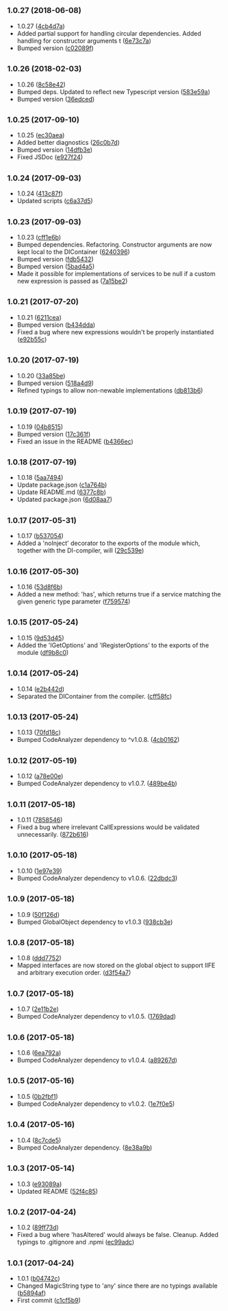 ## <small>1.0.27 (2018-06-08)</small>

* 1.0.27 ([4cb4d7a](https://github.com/wessberg/di/commit/4cb4d7a))
* Added partial support for handling circular dependencies. Added handling for constructor arguments t ([6e73c7a](https://github.com/wessberg/di/commit/6e73c7a))
* Bumped version ([c02089f](https://github.com/wessberg/di/commit/c02089f))



## <small>1.0.26 (2018-02-03)</small>

* 1.0.26 ([8c58e42](https://github.com/wessberg/di/commit/8c58e42))
* Bumped deps. Updated to reflect new Typescript version ([583e59a](https://github.com/wessberg/di/commit/583e59a))
* Bumped version ([36edced](https://github.com/wessberg/di/commit/36edced))



## <small>1.0.25 (2017-09-10)</small>

* 1.0.25 ([ec30aea](https://github.com/wessberg/di/commit/ec30aea))
* Added better diagnostics ([26c0b7d](https://github.com/wessberg/di/commit/26c0b7d))
* Bumped version ([14dfb3e](https://github.com/wessberg/di/commit/14dfb3e))
* Fixed JSDoc ([e927f24](https://github.com/wessberg/di/commit/e927f24))



## <small>1.0.24 (2017-09-03)</small>

* 1.0.24 ([413c87f](https://github.com/wessberg/di/commit/413c87f))
* Updated scripts ([c6a37d5](https://github.com/wessberg/di/commit/c6a37d5))



## <small>1.0.23 (2017-09-03)</small>

* 1.0.23 ([cff1e6b](https://github.com/wessberg/di/commit/cff1e6b))
* Bumped dependencies. Refactoring. Constructor arguments are now kept local to the DIContainer ([6240396](https://github.com/wessberg/di/commit/6240396))
* Bumped version ([fdb5432](https://github.com/wessberg/di/commit/fdb5432))
* Bumped version ([5bad4a5](https://github.com/wessberg/di/commit/5bad4a5))
* Made it possible for implementations of services to be null if a custom new expression is passed as  ([7a15be2](https://github.com/wessberg/di/commit/7a15be2))



## <small>1.0.21 (2017-07-20)</small>

* 1.0.21 ([6211cea](https://github.com/wessberg/di/commit/6211cea))
* Bumped version ([b434dda](https://github.com/wessberg/di/commit/b434dda))
* Fixed a bug where new expressions wouldn't be properly instantiated ([e92b55c](https://github.com/wessberg/di/commit/e92b55c))



## <small>1.0.20 (2017-07-19)</small>

* 1.0.20 ([33a85be](https://github.com/wessberg/di/commit/33a85be))
* Bumped version ([518a4d9](https://github.com/wessberg/di/commit/518a4d9))
* Refined typings to allow non-newable implementations ([db813b6](https://github.com/wessberg/di/commit/db813b6))



## <small>1.0.19 (2017-07-19)</small>

* 1.0.19 ([04b8515](https://github.com/wessberg/di/commit/04b8515))
* Bumped version ([17c361f](https://github.com/wessberg/di/commit/17c361f))
* Fixed an issue in the README ([b4366ec](https://github.com/wessberg/di/commit/b4366ec))



## <small>1.0.18 (2017-07-19)</small>

* 1.0.18 ([5aa7494](https://github.com/wessberg/di/commit/5aa7494))
* Update package.json ([c1a764b](https://github.com/wessberg/di/commit/c1a764b))
* Update README.md ([6377c8b](https://github.com/wessberg/di/commit/6377c8b))
* Updated package.json ([6d08aa7](https://github.com/wessberg/di/commit/6d08aa7))



## <small>1.0.17 (2017-05-31)</small>

* 1.0.17 ([b537054](https://github.com/wessberg/di/commit/b537054))
* Added a 'noInject' decorator to the exports of the module which, together with the DI-compiler, will ([29c539e](https://github.com/wessberg/di/commit/29c539e))



## <small>1.0.16 (2017-05-30)</small>

* 1.0.16 ([53d8f6b](https://github.com/wessberg/di/commit/53d8f6b))
* Added a new method: 'has', which returns true if a service matching the given generic type parameter ([f759574](https://github.com/wessberg/di/commit/f759574))



## <small>1.0.15 (2017-05-24)</small>

* 1.0.15 ([9d53d45](https://github.com/wessberg/di/commit/9d53d45))
* Added the 'IGetOptions' and 'IRegisterOptions' to the exports of the module ([df9b8c0](https://github.com/wessberg/di/commit/df9b8c0))



## <small>1.0.14 (2017-05-24)</small>

* 1.0.14 ([e2b442d](https://github.com/wessberg/di/commit/e2b442d))
* Separated the DIContainer from the compiler. ([cff58fc](https://github.com/wessberg/di/commit/cff58fc))



## <small>1.0.13 (2017-05-24)</small>

* 1.0.13 ([70fd18c](https://github.com/wessberg/di/commit/70fd18c))
* Bumped CodeAnalyzer dependency to ^v1.0.8. ([4cb0162](https://github.com/wessberg/di/commit/4cb0162))



## <small>1.0.12 (2017-05-19)</small>

* 1.0.12 ([a78e00e](https://github.com/wessberg/di/commit/a78e00e))
* Bumped CodeAnalyzer dependency to v1.0.7. ([489be4b](https://github.com/wessberg/di/commit/489be4b))



## <small>1.0.11 (2017-05-18)</small>

* 1.0.11 ([7858546](https://github.com/wessberg/di/commit/7858546))
* Fixed a bug where irrelevant CallExpressions would be validated unnecessarily. ([872b616](https://github.com/wessberg/di/commit/872b616))



## <small>1.0.10 (2017-05-18)</small>

* 1.0.10 ([1e97e39](https://github.com/wessberg/di/commit/1e97e39))
* Bumped CodeAnalyzer dependency to v1.0.6. ([22dbdc3](https://github.com/wessberg/di/commit/22dbdc3))



## <small>1.0.9 (2017-05-18)</small>

* 1.0.9 ([50f126d](https://github.com/wessberg/di/commit/50f126d))
* Bumped GlobalObject dependency to v1.0.3 ([938cb3e](https://github.com/wessberg/di/commit/938cb3e))



## <small>1.0.8 (2017-05-18)</small>

* 1.0.8 ([ddd7752](https://github.com/wessberg/di/commit/ddd7752))
* Mapped interfaces are now stored on the global object to support IIFE and arbitrary execution order. ([d3f54a7](https://github.com/wessberg/di/commit/d3f54a7))



## <small>1.0.7 (2017-05-18)</small>

* 1.0.7 ([2e11b2e](https://github.com/wessberg/di/commit/2e11b2e))
* Bumped CodeAnalyzer dependency to v1.0.5. ([1769dad](https://github.com/wessberg/di/commit/1769dad))



## <small>1.0.6 (2017-05-18)</small>

* 1.0.6 ([6ea792a](https://github.com/wessberg/di/commit/6ea792a))
* Bumped CodeAnalyzer dependency to v1.0.4. ([a89267d](https://github.com/wessberg/di/commit/a89267d))



## <small>1.0.5 (2017-05-16)</small>

* 1.0.5 ([0b2fbf1](https://github.com/wessberg/di/commit/0b2fbf1))
* Bumped CodeAnalyzer dependency to v1.0.2. ([1e7f0e5](https://github.com/wessberg/di/commit/1e7f0e5))



## <small>1.0.4 (2017-05-16)</small>

* 1.0.4 ([8c7cde5](https://github.com/wessberg/di/commit/8c7cde5))
* Bumped CodeAnalyzer dependency. ([8e38a9b](https://github.com/wessberg/di/commit/8e38a9b))



## <small>1.0.3 (2017-05-14)</small>

* 1.0.3 ([e93089a](https://github.com/wessberg/di/commit/e93089a))
* Updated README ([52f4c85](https://github.com/wessberg/di/commit/52f4c85))



## <small>1.0.2 (2017-04-24)</small>

* 1.0.2 ([89ff73d](https://github.com/wessberg/di/commit/89ff73d))
* Fixed a bug where 'hasAltered' would always be false. Cleanup. Added typings to .gitignore and .npmi ([ec99adc](https://github.com/wessberg/di/commit/ec99adc))



## <small>1.0.1 (2017-04-24)</small>

* 1.0.1 ([b04742c](https://github.com/wessberg/di/commit/b04742c))
* Changed MagicString type to 'any' since there are no typings available ([b5894af](https://github.com/wessberg/di/commit/b5894af))
* First commit ([c1cf5b9](https://github.com/wessberg/di/commit/c1cf5b9))



